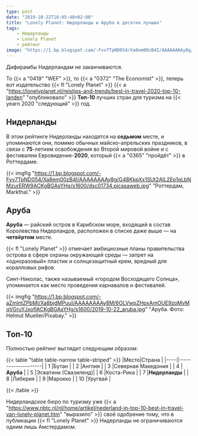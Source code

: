 ```yaml
---
type: post
date: "2019-10-22T16:05:48+02:00"
title: "Lonely Planet: Нидерланды и Аруба в десятке лучших"
tags:
    - Нидерланды
    - Lonely Planet
    - рейтинг
image: "https://1.bp.blogspot.com/-Fvv7TpND054/Xa8em00zB4I/AAAAAAAAy8g/G48KkpXx1SUt2AlL2Ep1qLbNMzurERW9ACKgBGAsYHg/s1600/dsc01734.picasaweb.jpg"
---
```


Дифирамбы Нидерландам не заканчиваются.

То {{< a "0419" "WEF" >}}, то {{< a "0372" "The Economist" >}}, теперь вот издательство {{< fl "Lonely Planet" >}} {{< a "https://lonelyplanet.nl/reistips-and-trends/best-in-travel-2020-top-10-landen" "опубликовало" >}} **Топ-10** лучших стран для туризма на {{< yearn 2020 "следующий" >}} год.

<!--more-->

## Нидерланды

В этом рейтинге Нидерланды находятся на **седьмом** месте, и упоминаются они, помимо обычных майско-апрельских праздников, в связи с **75**-летием освобождения во Второй мировой войне и с фестивалем Евровидение-**2020**, который {{< a "0365" "пройдёт" >}} в Роттердаме.

{{< imgfig "https://1.bp.blogspot.com/-Fvv7TpND054/Xa8em00zB4I/AAAAAAAAy8g/G48KkpXx1SUt2AlL2Ep1qLbNMzurERW9ACKgBGAsYHg/s1600/dsc01734.picasaweb.jpg" "Роттердам, Markthal." >}}

## Аруба

**Аруба** — райский остров в Карибском море, входящий в состав Королевства Нидерландов, расположен в списке даже выше — на **четвёртом** месте.

{{< fl "Lonely Planet" >}} отмечает амбициозные планы правительства острова в сфере охраны окружающей среды — запрет на «одноразовый» пластик и солнцезащитный крем, вредный для коралловых рифов.

Синт-Николас, также называемый «городом Восходящего Солнца», упоминается как место проведения карнавалов и фестивалей.

{{< imgfig "https://1.bp.blogspot.com/-aZmlntZPbMI/Xa8bjdMPuuI/AAAAAAAAy8M/6OLVwpZHpxAmOUE9zoMvMqVGruYJxoflACKgBGAsYHg/s1600/2019-10-22_aruba.jpg" "Аруба. Фото: Helmut Mueller/Pixabay." >}}

## Топ-10

Полностью рейтинг выглядит следующим образом:

{{< table "table table-narrow table-striped" >}}
|Место|Страна              |
|----:|--------------------|
|   1 |Бутан               |
|   2 |Англия              |
|   3 |Северная Македония  |
|   4 |**Аруба**           |
|   5 |Эсватини (Свазиленд)|
|   6 |Коста-Рика          |
|   7 |**Нидерланды**      |
|   8 |Либерия             |
|   9 |Марокко             |
|  10 |Уругвай             |

{{< /table >}}

Нидерландское бюро по туризму уже {{< a "https://www.nbtc.nl/nl/home/artikel/nederland-in-top-10-best-in-travel-van-lonely-planet.htm" "выразило" >}} своё одобрение тому, что в публикации {{< fl "Lonely Planet" >}} Нидерланды не ограничиваются одним лишь Амстердамом.